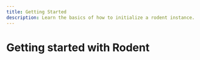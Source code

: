 ```yaml
---
title: Getting Started
description: Learn the basics of how to initialize a rodent instance.
---
```

# Getting started with Rodent
